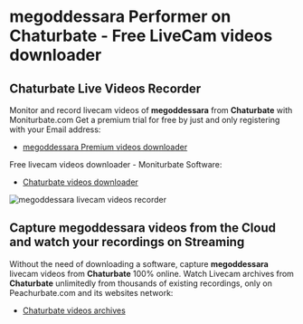 # megoddessara Performer on Chaturbate - Free LiveCam videos downloader

## Chaturbate Live Videos Recorder

Monitor and record livecam videos of **megoddessara** from **Chaturbate** with Moniturbate.com
Get a premium trial for free by just and only registering with your Email address:
* [megoddessara Premium videos downloader](https://moniturbate.com/request-demo-licence-key.html)

Free livecam videos downloader - Moniturbate Software:
* [Chaturbate videos downloader](https://moniturbate.com/moniturbate-download-software.html)

![megoddessara livecam videos recorder](https://peachurnet.com/templates/moniturbate-software.png)


## Capture megoddessara videos from the Cloud and watch your recordings on Streaming

Without the need of downloading a software, capture **megoddessara** livecam videos from **Chaturbate** 100% online.
Watch Livecam archives from **Chaturbate** unlimitedly from thousands of existing recordings, only on Peachurbate.com and its websites network:
* [Chaturbate videos archives](https://peachurnet.com/)